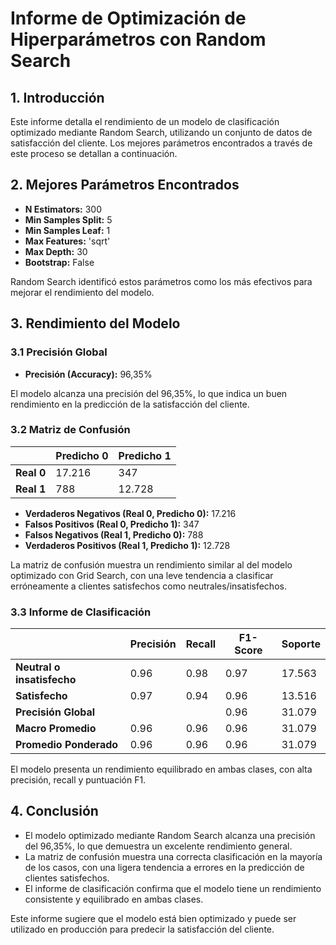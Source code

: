 # Informe de Optimización de Hiperparámetros con Random Search

## 1. Introducción

Este informe detalla el rendimiento de un modelo de clasificación optimizado mediante Random Search, utilizando un conjunto de datos de satisfacción del cliente. Los mejores parámetros encontrados a través de este proceso se detallan a continuación.

## 2. Mejores Parámetros Encontrados

- **N Estimators:** 300
- **Min Samples Split:** 5
- **Min Samples Leaf:** 1
- **Max Features:** 'sqrt'
- **Max Depth:** 30
- **Bootstrap:** False

Random Search identificó estos parámetros como los más efectivos para mejorar el rendimiento del modelo.

## 3. Rendimiento del Modelo

### 3.1 Precisión Global

- **Precisión (Accuracy):** 96,35%

El modelo alcanza una precisión del 96,35%, lo que indica un buen rendimiento en la predicción de la satisfacción del cliente.

### 3.2 Matriz de Confusión

|                | Predicho 0 | Predicho 1 |
|----------------|------------|------------|
| **Real 0**     | 17.216     | 347        |
| **Real 1**     | 788        | 12.728     |

- **Verdaderos Negativos (Real 0, Predicho 0):** 17.216
- **Falsos Positivos (Real 0, Predicho 1):** 347
- **Falsos Negativos (Real 1, Predicho 0):** 788
- **Verdaderos Positivos (Real 1, Predicho 1):** 12.728

La matriz de confusión muestra un rendimiento similar al del modelo optimizado con Grid Search, con una leve tendencia a clasificar erróneamente a clientes satisfechos como neutrales/insatisfechos.

### 3.3 Informe de Clasificación

|                         | Precisión | Recall | F1-Score | Soporte |
|-------------------------|-----------|--------|----------|---------|
| **Neutral o insatisfecho** | 0.96      | 0.98   | 0.97     | 17.563  |
| **Satisfecho**            | 0.97      | 0.94   | 0.96     | 13.516  |
| **Precisión Global**      |           |        | 0.96     | 31.079  |
| **Macro Promedio**        | 0.96      | 0.96   | 0.96     | 31.079  |
| **Promedio Ponderado**    | 0.96      | 0.96   | 0.96     | 31.079  |

El modelo presenta un rendimiento equilibrado en ambas clases, con alta precisión, recall y puntuación F1.

## 4. Conclusión

- El modelo optimizado mediante Random Search alcanza una precisión del 96,35%, lo que demuestra un excelente rendimiento general.
- La matriz de confusión muestra una correcta clasificación en la mayoría de los casos, con una ligera tendencia a errores en la predicción de clientes satisfechos.
- El informe de clasificación confirma que el modelo tiene un rendimiento consistente y equilibrado en ambas clases.

Este informe sugiere que el modelo está bien optimizado y puede ser utilizado en producción para predecir la satisfacción del cliente.

